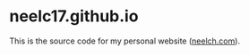 # neelc17.github.io

This is the source code for my personal website ([neelch.com](http://neelch.com/)).
